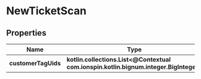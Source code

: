 
# NewTicketScan

## Properties
Name | Type | Description | Notes
------------ | ------------- | ------------- | -------------
**customerTagUids** | **kotlin.collections.List&lt;@Contextual com.ionspin.kotlin.bignum.integer.BigInteger&gt;** |  | 



